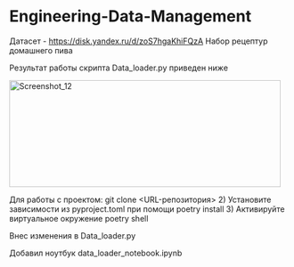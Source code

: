 # Engineering-Data-Management
Датасет - https://disk.yandex.ru/d/zoS7hgaKhiFQzA
Набор рецептур домашнего пива 

Результат работы скрипта Data_loader.py приведен ниже

<img width="487" height="192" alt="Screenshot_12" src="https://github.com/user-attachments/assets/824dc842-ae9d-4c3b-b4f6-fac41d6b0115" />

Для работы с проектом:
git clone <URL-репозитория>
2) Установите зависимости из pyproject.toml при помощи poetry install
3) Активируйте виртуальное окружение poetry shell


Внес изменения в Data_loader.py 

Добавил ноутбук data_loader_notebook.ipynb
